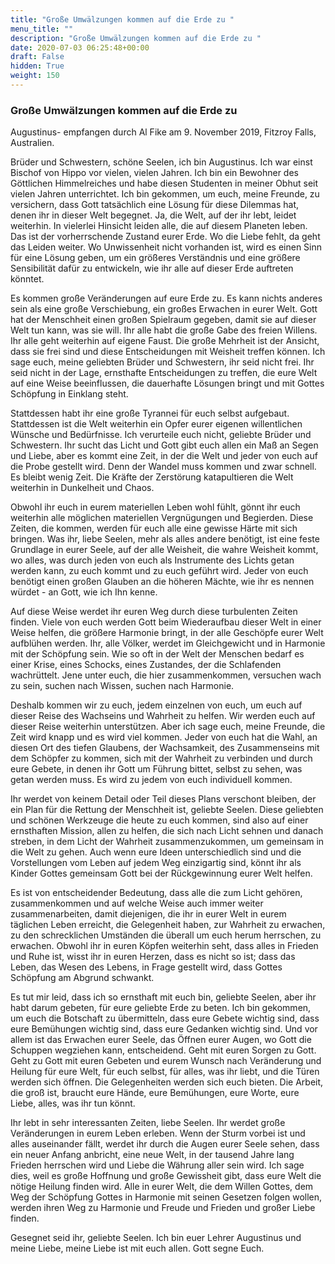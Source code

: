 ```yaml
---
title: "Große Umwälzungen kommen auf die Erde zu "
menu_title: ""
description: "Große Umwälzungen kommen auf die Erde zu "
date: 2020-07-03 06:25:48+00:00
draft: False
hidden: True
weight: 150
---
```

### Große Umwälzungen kommen auf die Erde zu   

Augustinus- empfangen durch Al Fike am 9. November 2019, Fitzroy Falls, Australien.

Brüder und Schwestern, schöne Seelen, ich bin Augustinus. Ich war einst Bischof von Hippo vor vielen, vielen Jahren. Ich bin ein Bewohner des Göttlichen Himmelreiches und habe diesen Studenten in meiner Obhut seit vielen Jahren unterrichtet. Ich bin gekommen, um euch, meine Freunde, zu versichern, dass Gott tatsächlich eine Lösung für diese Dilemmas hat, denen ihr in dieser Welt begegnet. Ja, die Welt, auf der ihr lebt, leidet weiterhin. In vielerlei Hinsicht leiden alle, die auf diesem Planeten leben. Das ist der vorherrschende Zustand eurer Erde. Wo die Liebe fehlt, da geht das Leiden weiter. Wo Unwissenheit nicht vorhanden ist, wird es einen Sinn für eine Lösung geben, um ein größeres Verständnis und eine größere Sensibilität dafür zu entwickeln, wie ihr alle auf dieser Erde auftreten könntet.  

Es kommen große Veränderungen auf eure Erde zu. Es kann nichts anderes sein als eine große Verschiebung, ein großes Erwachen in eurer Welt. Gott hat der Menschheit einen großen Spielraum gegeben, damit sie auf dieser Welt tun kann, was sie will. Ihr alle habt die große Gabe des freien Willens. Ihr alle geht weiterhin auf eigene Faust. Die große Mehrheit ist der Ansicht, dass sie frei sind und diese Entscheidungen mit Weisheit treffen können. Ich sage euch, meine geliebten Brüder und Schwestern, ihr seid nicht frei. Ihr seid nicht in der Lage, ernsthafte Entscheidungen zu treffen, die eure Welt auf eine Weise beeinflussen, die dauerhafte Lösungen bringt und mit Gottes Schöpfung in Einklang steht.  

Stattdessen habt ihr eine große Tyrannei für euch selbst aufgebaut. Stattdessen ist die Welt weiterhin ein Opfer eurer eigenen willentlichen Wünsche und Bedürfnisse. Ich verurteile euch nicht, geliebte Brüder und Schwestern. Ihr sucht das Licht und Gott gibt euch allen ein Maß an Segen und Liebe, aber es kommt eine Zeit, in der die Welt und jeder von euch auf die Probe gestellt wird. Denn der Wandel muss kommen und zwar schnell. Es bleibt wenig Zeit. Die Kräfte der Zerstörung katapultieren die Welt weiterhin in Dunkelheit und Chaos.  

Obwohl ihr euch in eurem materiellen Leben wohl fühlt, gönnt ihr euch weiterhin alle möglichen materiellen Vergnügungen und Begierden. Diese Zeiten, die kommen, werden für euch alle eine gewisse Härte mit sich bringen. Was ihr, liebe Seelen, mehr als alles andere benötigt, ist eine feste Grundlage in eurer Seele, auf der alle Weisheit, die wahre Weisheit kommt, wo alles, was durch jeden von euch als Instrumente des Lichts getan werden kann, zu euch kommt und zu euch geführt wird. Jeder von euch benötigt einen großen Glauben an die höheren Mächte, wie ihr es nennen würdet - an Gott, wie ich Ihn kenne.  

Auf diese Weise werdet ihr euren Weg durch diese turbulenten Zeiten finden. Viele von euch werden Gott beim Wiederaufbau dieser Welt in einer Weise helfen, die größere Harmonie bringt, in der alle Geschöpfe eurer Welt aufblühen werden. Ihr, alle Völker, werdet im Gleichgewicht und in Harmonie mit der Schöpfung sein. Wie so oft in der Welt der Menschen bedarf es einer Krise, eines Schocks, eines Zustandes, der die Schlafenden wachrüttelt. Jene unter euch, die hier zusammenkommen, versuchen wach zu sein, suchen nach Wissen, suchen nach Harmonie.  

Deshalb kommen wir zu euch, jedem einzelnen von euch, um euch auf dieser Reise des Wachseins und  Wahrheit zu helfen. Wir werden euch auf dieser Reise weiterhin unterstützen. Aber ich sage euch, meine Freunde, die Zeit wird knapp und es wird viel kommen. Jeder von euch hat die Wahl, an diesen Ort des tiefen Glaubens, der Wachsamkeit, des Zusammenseins mit dem Schöpfer zu kommen, sich mit der Wahrheit zu verbinden und durch eure Gebete, in denen ihr Gott um Führung bittet, selbst zu sehen, was getan werden muss. Es wird zu jedem von euch individuell kommen.   

Ihr werdet von keinem Detail oder Teil dieses Plans verschont bleiben, der ein Plan für die Rettung der Menschheit ist, geliebte Seelen. Diese geliebten und schönen Werkzeuge die heute zu euch kommen, sind also auf einer ernsthaften Mission, allen zu helfen, die sich nach Licht sehnen und danach streben, in dem Licht der Wahrheit zusammenzukommen, um gemeinsam in die Welt zu gehen. Auch wenn eure Ideen unterschiedlich sind und die Vorstellungen vom Leben auf jedem Weg einzigartig sind, könnt ihr als Kinder Gottes gemeinsam Gott bei der Rückgewinnung eurer Welt helfen.

Es ist von entscheidender Bedeutung, dass alle die zum Licht gehören, zusammenkommen und auf welche Weise auch immer weiter zusammenarbeiten, damit diejenigen, die ihr in eurer Welt in eurem täglichen Leben erreicht, die Gelegenheit haben, zur Wahrheit zu erwachen, zu den schrecklichen Umständen die überall um euch herum herrschen, zu erwachen. Obwohl ihr in euren Köpfen weiterhin seht, dass alles in Frieden und Ruhe ist, wisst ihr in euren Herzen, dass es nicht so ist; dass das Leben, das Wesen des Lebens, in Frage gestellt wird, dass Gottes Schöpfung am Abgrund schwankt.  

Es tut mir leid, dass ich so ernsthaft mit euch bin, geliebte Seelen, aber ihr habt darum gebeten, für eure geliebte Erde zu beten. Ich bin gekommen, um euch die Botschaft zu übermitteln, dass eure Gebete wichtig sind, dass eure Bemühungen wichtig sind, dass eure Gedanken wichtig sind. Und vor allem ist das Erwachen eurer Seele, das Öffnen eurer Augen, wo Gott die Schuppen wegziehen kann, entscheidend. Geht mit euren Sorgen zu Gott. Geht zu Gott mit euren Gebeten und eurem Wunsch nach Veränderung und Heilung für eure Welt, für euch selbst, für alles, was ihr liebt, und die Türen werden sich öffnen. Die Gelegenheiten werden sich euch bieten. Die Arbeit, die groß ist, braucht eure Hände, eure Bemühungen, eure Worte, eure Liebe, alles, was ihr tun könnt.

Ihr lebt in sehr interessanten Zeiten, liebe Seelen. Ihr werdet große Veränderungen in eurem Leben erleben. Wenn der Sturm vorbei ist und alles auseinander fällt, werdet ihr durch die Augen eurer Seele sehen, dass ein neuer Anfang anbricht, eine neue Welt, in der tausend Jahre lang Frieden herrschen wird und Liebe die Währung aller sein wird. Ich sage dies, weil es große Hoffnung und große Gewissheit gibt, dass eure Welt die nötige Heilung finden wird. Alle in eurer Welt, die dem Willen Gottes, dem Weg der Schöpfung Gottes in Harmonie mit seinen Gesetzen folgen wollen, werden ihren Weg zu Harmonie und Freude und Frieden und großer Liebe finden.

Gesegnet seid ihr, geliebte Seelen. Ich bin euer Lehrer Augustinus und meine Liebe, meine Liebe ist mit euch allen. Gott segne Euch.

